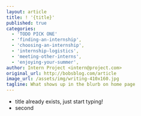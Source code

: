 ```yaml
---
layout: article
title: ! '{title}'
published: true
categories:
  - 'TODO PICK ONE'
  - 'finding-an-internship',
  - 'choosing-an-internship',
  - 'internship-logistics',
  - 'meeting-other-interns',
  - 'enjoying-your-summer',
author: Intern Project <intern@project.com>
original_url: http://bobsblog.com/article
image_url: /assets/img/writing-410x160.jpg
tagline: What shows up in the blurb on home page
---
```


- title already exists, just start typing!
- second

